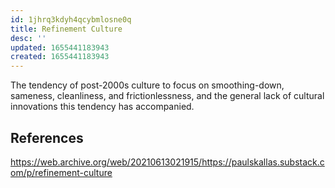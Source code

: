 ```yaml
---
id: 1jhrq3kdyh4qcybmlosne0q
title: Refinement Culture
desc: ''
updated: 1655441183943
created: 1655441183943
---
```

The tendency of post-2000s culture to focus on smoothing-down, sameness, cleanliness, and frictionlessness, and the general lack of cultural innovations this tendency has accompanied.

## References
https://web.archive.org/web/20210613021915/https://paulskallas.substack.com/p/refinement-culture

